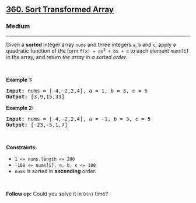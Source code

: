 <h2><a href="https://leetcode.com/problems/sort-transformed-array/">360. Sort Transformed Array</a></h2><h3>Medium</h3><hr><div style="user-select: auto;"><p style="user-select: auto;">Given a <strong style="user-select: auto;">sorted</strong> integer array <code style="user-select: auto;">nums</code> and three integers <code style="user-select: auto;">a</code>, <code style="user-select: auto;">b</code> and <code style="user-select: auto;">c</code>, apply a quadratic function of the form <code style="user-select: auto;">f(x) = ax<sup style="user-select: auto;">2</sup> + bx + c</code> to each element <code style="user-select: auto;">nums[i]</code> in the array, and return <em style="user-select: auto;">the array in a sorted order</em>.</p>

<p style="user-select: auto;">&nbsp;</p>
<p style="user-select: auto;"><strong style="user-select: auto;">Example 1:</strong></p>
<pre style="user-select: auto;"><strong style="user-select: auto;">Input:</strong> nums = [-4,-2,2,4], a = 1, b = 3, c = 5
<strong style="user-select: auto;">Output:</strong> [3,9,15,33]
</pre><p style="user-select: auto;"><strong style="user-select: auto;">Example 2:</strong></p>
<pre style="user-select: auto;"><strong style="user-select: auto;">Input:</strong> nums = [-4,-2,2,4], a = -1, b = 3, c = 5
<strong style="user-select: auto;">Output:</strong> [-23,-5,1,7]
</pre>
<p style="user-select: auto;">&nbsp;</p>
<p style="user-select: auto;"><strong style="user-select: auto;">Constraints:</strong></p>

<ul style="user-select: auto;">
	<li style="user-select: auto;"><code style="user-select: auto;">1 &lt;= nums.length &lt;= 200</code></li>
	<li style="user-select: auto;"><code style="user-select: auto;">-100 &lt;= nums[i], a, b, c &lt;= 100</code></li>
	<li style="user-select: auto;"><code style="user-select: auto;">nums</code> is sorted in <strong style="user-select: auto;">ascending</strong> order.</li>
</ul>

<p style="user-select: auto;">&nbsp;</p>
<p style="user-select: auto;"><strong style="user-select: auto;">Follow up:</strong> Could you solve it in <code style="user-select: auto;">O(n)</code> time?</p>
</div>